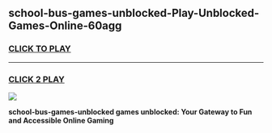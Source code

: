 
## school-bus-games-unblocked-Play-Unblocked-Games-Online-60agg
<h3>
<a href="https://premium76.site?title=school-bus-games-unblocked&ref=25A">CLICK TO PLAY</a></h3>
<hr>

<h3>
<a href="https://premium76.site?title=school-bus-games-unblocked&ref=25A">CLICK 2 PLAY</a>
  
</h3>

<a href="https://premium76.site?title=school-bus-games-unblocked&ref=25A"><img src="https://clearcache.store/games.png"></a>


**school-bus-games-unblocked games unblocked: Your Gateway to Fun and Accessible Online Gaming**
